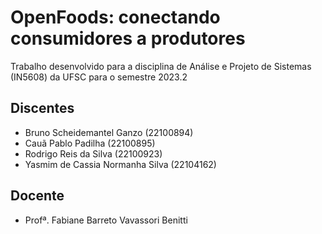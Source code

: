 # OpenFoods: conectando consumidores a produtores
Trabalho desenvolvido para a disciplina de Análise e Projeto de Sistemas (IN5608) da UFSC para o semestre 2023.2

## Discentes
- Bruno Scheidemantel Ganzo (22100894)
- Cauã Pablo Padilha (22100895)
- Rodrigo Reis da Silva (22100923)
- Yasmim de Cassia Normanha Silva (22104162)

## Docente
- Profª. Fabiane Barreto Vavassori Benitti
